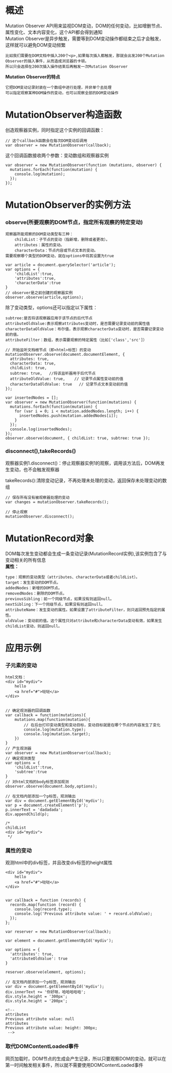 # 概述
Mutation Observer API用来监视DOM变动，DOM的任何变动，比如增删节点、属性变化、文本内容变化，这个API都会得到通知  
Mutation Observer是异步触发，需要等到DOM变动操作都结束之后才会触发，这样就可以避免DOM变动频繁

    比如我们需要在DOM文档中插入200个<p>,如果每次插入都触发，那就会出发200个Mutation Observer的插入事件，从而造成浏览器的卡顿。
    所以只会选择在200次插入操作结束后再触发一次Mutation Observer

**Mutation Observer的特点**

    它把DOM变动记录封装在一个数组中进行处理，并非单个去处理
    可以指定观察某种DOM操作的变动，也可以观察全部的DOM变动操作

# MutationObserver构造函数
创造观察器实例，同时指定这个实例的回调函数：
```
// 这个callback函数会在每次DOM变动后调用
var observer = new MutationObserver(callback);
```
这个回调函数接收两个参数：变动数组和观察器实例
```
var observer = new MutationObserver(function (mutations, observer) {
  mutations.forEach(function(mutation) {
    console.log(mutation);
  });
});
```

# MutationObserver的实例方法
  
### observe(所要观察的DOM节点，指定所有观察的特定变动)

    观察器所能观察的DOM变动类型有三种：
        childList：子节点的变动（指新增，删除或者更改）。
        attributes：属性的变动。
        characterData：节点内容或节点文本的变动。
    需要观察哪个类型的DOM变动，就在options中将其设置为true


```
var article = document.querySelector('article');
var options = {
    'childList':true,
    'attributes':true,
    'characterData':true
}
// observer是之前创建的观察器实例
observer.observe(article,options);
```

除了变动类型，options还可以指定以下属性：

    subtree:是否将该观察器应用于该节点的后代节点
    attributeOldValue:表示观察attributes变动时，是否需要记录变动前的属性值
    characterDataOldValue：布尔值，表示观察characterData变动时，是否需要记录变动前的值。
    attributeFilter：数组，表示需要观察的特定属性（比如['class','src']）

```
// 开始监听文档根节点（即<html>标签）的变动
mutationObserver.observe(document.documentElement, {
  attributes: true,
  characterData: true,
  childList: true,
  subtree: true,   //将该监听器用于后代节点
  attributeOldValue: true,    // 记录节点属性变动前的值
  characterDataOldValue: true   // 记录节点文本变动前的值
});
```

```
var insertedNodes = [];
var observer = new MutationObserver(function(mutations) {
  mutations.forEach(function(mutation) {
    for (var i = 0; i < mutation.addedNodes.length; i++) {
      insertedNodes.push(mutation.addedNodes[i]);
    }
  });
  console.log(insertedNodes);
});
observer.observe(document, { childList: true, subtree: true });
```

### disconnect(),takeRecords()
观察器实例1.disconnect()：停止观察器实例1的观察，调用该方法后，DOM再发生变动，也不会触发观察器
  
takeRecords():清除变动记录，不再处理未处理的变动，返回保存未处理变动的数组
```
// 保存所有没有被观察器处理的变动
var changes = mutationObserver.takeRecords();

// 停止观察
mutationObserver.disconnect();
```

# MutationRecord对象
DOM每次发生变动都会生成一条变动记录(MutationRecord实例),该实例包含了与变动相关的所有信息  
**属性：**

    type：观察的变动类型（attributes、characterData或者childList）。
    target：发生变动的DOM节点。
    addedNodes：新增的DOM节点。
    removedNodes：删除的DOM节点。
    previousSibling：前一个同级节点，如果没有则返回null。
    nextSibling：下一个同级节点，如果没有则返回null。
    attributeName：发生变动的属性。如果设置了attributeFilter，则只返回预先指定的属性。
    oldValue：变动前的值。这个属性只对attribute和characterData变动有效，如果发生childList变动，则返回null。

# 应用示例

### 子元素的变动

```
html文档：
<div id="mydiv">
    hello
    <a href="#">哒哒</a>
</div>


// 确定观测器的回调函数
var callback = function(mutations){
    mutations.map(function(mutation){
        // 在后台打印变动类型和变动目标，变动目标就是在哪个节点的内容发生了变化
        console.log(mutation.type);
        console.log(mutation.target);
    })
}
// 产生观测器
var observer = new MutationObserver(callback);
// 确定观测类型
var options = {
    'childList':true,
    'subtree':true
}
// 对html文档的body标签添加观测
observer.observe(document.body,options);

// 在文档内部添加一个p标签，观测输出
var div = document.getElementById('mydiv');
var p = document.createElement('p');
p.innerText = 'dadadada';
div.appendChild(p);

/*
childList
<div id="mydiv">
 */
```

### 属性的变动
观测html中的div标签，并且改变div标签的height属性
```
<div id="mydiv">
    hello
    <a href="#">哒哒</a>
</div>


var callback = function (records) {
  records.map(function (record) {
    console.log(record.type);
    console.log('Previous attribute value: ' + record.oldValue);
  });
};

var reserver = new MutationObserver(callback);

var element = document.getElementById('mydiv');

var options = {
  'attributes': true,
  'attributeOldValue': true
}

reserver.observe(element, options);

// 在文档内部添加一个p标签，观测输出
var div = document.getElementById('mydiv');
div.innerText += '你好呀，哈哈哈哈哈';
div.style.height = '300px';
div.style.height = '200px';

<!--
attributes
Previous attribute value: null
attributes
Previous attribute value: height: 300px;
 -->
```

### 取代DOMContentLoaded事件
网页加载时，DOM节点的生成会产生记录，所以只要观察DOM的变动，就可以在第一时间触发相关事件，所以就不需要使用DOMContentLoaded事件  

